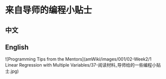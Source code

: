 # 来自导师的编程小贴士
## 中文

## English
![Programming Tips from the Mentors](amWiki/images/001/02-Week2/1 Linear Regression with Multiple Variables/37-阅读材料_导师给的一些编程小贴士.jpg)
